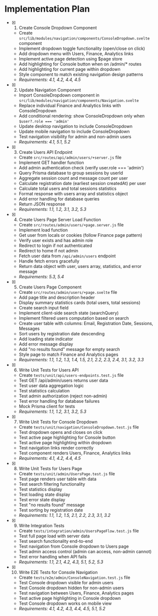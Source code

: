 # Implementation Plan

- [x] 1. Create Console Dropdown Component
  - Create `src/lib/modules/navigation/components/ConsoleDropdown.svelte` component
  - Implement dropdown toggle functionality (open/close on click)
  - Add dropdown menu with Users, Finance, Analytics links
  - Implement active page detection using $page store
  - Add highlighting for Console button when on /admin/* routes
  - Add highlighting for current page within dropdown
  - Style component to match existing navigation design patterns
  - _Requirements: 4.1, 4.2, 4.4, 4.5_

- [x] 2. Update Navigation Component
  - Import ConsoleDropdown component in `src/lib/modules/navigation/components/Navigation.svelte`
  - Replace individual Finance and Analytics links with ConsoleDropdown
  - Add conditional rendering: show ConsoleDropdown only when `$user?.role === 'admin'`
  - Update desktop navigation to include ConsoleDropdown
  - Update mobile navigation to include ConsoleDropdown
  - Test navigation visibility for admin and non-admin users
  - _Requirements: 4.1, 5.1, 5.2_

- [x] 3. Create Users API Endpoint
  - Create `src/routes/api/admin/users/+server.js` file
  - Implement GET handler function
  - Add admin authentication check (verify user.role === 'admin')
  - Query Prisma database to group sessions by userId
  - Aggregate session count and message count per user
  - Calculate registration date (earliest session createdAt) per user
  - Calculate total users and total sessions statistics
  - Format response with users array and statistics object
  - Add error handling for database queries
  - Return JSON response
  - _Requirements: 1.1, 1.2, 3.1, 3.2, 5.3_

- [x] 4. Create Users Page Server Load Function
  - Create `src/routes/admin/users/+page.server.js` file
  - Implement load function
  - Get user from locals or cookies (follow Finance page pattern)
  - Verify user exists and has admin role
  - Redirect to login if not authenticated
  - Redirect to home if not admin
  - Fetch user data from `/api/admin/users` endpoint
  - Handle fetch errors gracefully
  - Return data object with user, users array, statistics, and error message
  - _Requirements: 5.3, 5.4_

- [x] 5. Create Users Page Component
  - Create `src/routes/admin/users/+page.svelte` file
  - Add page title and description header
  - Display summary statistics cards (total users, total sessions)
  - Create search input field
  - Implement client-side search state (searchQuery)
  - Implement filtered users computation based on search
  - Create user table with columns: Email, Registration Date, Sessions, Messages
  - Sort users by registration date descending
  - Add loading state indicator
  - Add error message display
  - Add "no results found" message for empty search
  - Style page to match Finance and Analytics pages
  - _Requirements: 1.1, 1.2, 1.3, 1.4, 1.5, 2.1, 2.2, 2.3, 2.4, 3.1, 3.2, 3.3_

- [x] 6. Write Unit Tests for Users API
  - Create `tests/unit/api/users-endpoints.test.js` file
  - Test GET /api/admin/users returns user data
  - Test user data aggregation logic
  - Test statistics calculation
  - Test admin authorization (reject non-admin)
  - Test error handling for database failures
  - Mock Prisma client for tests
  - _Requirements: 1.1, 1.2, 3.1, 3.2, 5.3_

- [x] 7. Write Unit Tests for Console Dropdown
  - Create `tests/unit/navigation/ConsoleDropdown.test.js` file
  - Test dropdown opens and closes on click
  - Test active page highlighting for Console button
  - Test active page highlighting within dropdown
  - Test navigation links render correctly
  - Test component renders Users, Finance, Analytics links
  - _Requirements: 4.1, 4.2, 4.4, 4.5_

- [x] 8. Write Unit Tests for Users Page
  - Create `tests/unit/admin/UsersPage.test.js` file
  - Test page renders user table with data
  - Test search filtering functionality
  - Test statistics display
  - Test loading state display
  - Test error state display
  - Test "no results found" message
  - Test sorting by registration date
  - _Requirements: 1.1, 1.2, 1.5, 2.1, 2.2, 2.3, 3.1, 3.2_

- [x] 9. Write Integration Tests
  - Create `tests/integration/admin/UsersPageFlow.test.js` file
  - Test full page load with server data
  - Test search functionality end-to-end
  - Test navigation from Console dropdown to Users page
  - Test admin access control (admin can access, non-admin cannot)
  - Test error handling when API fails
  - _Requirements: 1.1, 2.1, 4.2, 4.3, 5.1, 5.2, 5.3_

- [x] 10. Write E2E Tests for Console Navigation
  - Create `tests/e2e/admin/ConsoleNavigation.test.js` file
  - Test Console dropdown visible for admin users
  - Test Console dropdown hidden for non-admin users
  - Test navigation between Users, Finance, Analytics pages
  - Test active page highlighting in Console dropdown
  - Test Console dropdown works on mobile view
  - _Requirements: 4.1, 4.2, 4.3, 4.4, 4.5, 5.1, 5.2_
